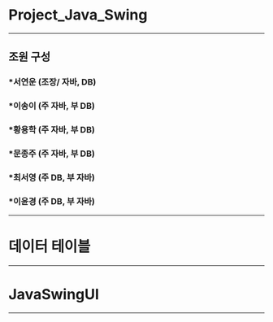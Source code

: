# Project_Java_Swing
___
## 조원 구성
### *서연운 (조장/ 자바, DB)
### *이송이 (주 자바, 부 DB)
### *황용학 (주 자바, 부 DB)
### *문종주 (주 자바, 부 DB)
### *최서영 (주 DB, 부 자바)
### *이윤경 (주 DB, 부 자바)
___
# **데이터 테이블**

___
# **JavaSwingUI**

___
